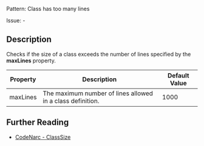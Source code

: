 Pattern: Class has too many lines

Issue: -

## Description

Checks if the size of a class exceeds the number of lines specified by the **maxLines** property.

| **Property** | **Description**                                            | **Default Value** |
| --- | --- | --- |
| maxLines     | The maximum number of lines allowed in a class definition. | 1000              |

## Further Reading

* [CodeNarc - ClassSize](http://codenarc.sourceforge.net/codenarc-rules-size.html#ClassSize)